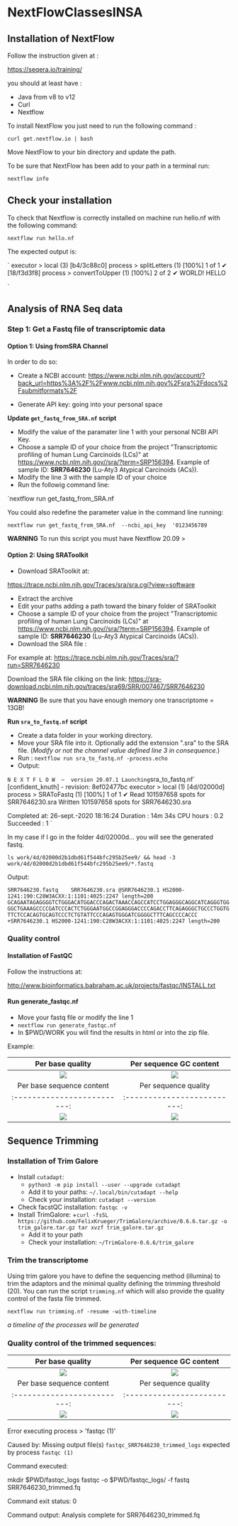 # NextFlowClassesINSA
## Installation of NextFlow
Follow the instruction given at : 

https://seqera.io/training/

you should at least have :

 - Java from v8 to v12
 - Curl 
 - Nextflow

 To install NextFlow you just need to run the following command :

`curl get.nextflow.io | bash`

Move NextFlow to your bin directory and update the path.

To be sure that NextFlow has been add to your path in a terminal run:

`nextflow info`


## Check your installation
To check that Nextflow is correctly installed on machine run hello.nf with the following command:

`nextflow run hello.nf`

The expected output is:

`
executor >  local (3)
[b4/3c88c0] process > splitLetters (1)   [100%] 1 of 1 ✔
[18/f3d3f8] process > convertToUpper (1) [100%] 2 of 2 ✔
WORLD!
HELLO

`

## Analysis of RNA Seq data
### Step 1: Get a Fastq file of transcriptomic data
#### Option 1: Using fromSRA Channel

In order to do so:
+ Create a NCBI account: https://www.ncbi.nlm.nih.gov/account/?back_url=https%3A%2F%2Fwww.ncbi.nlm.nih.gov%2Fsra%2Fdocs%2Fsubmitformats%2F

+ Generate API key: going into your personal space


**Update `get_fastq_from_SRA.nf` script**

+ Modify the value of the paramater line 1 with your personal NCBI API Key.
+ Choose a sample ID of your choice from the project "Transcriptomic profiling of human Lung Carcinoids (LCs)" at https://www.ncbi.nlm.nih.gov//sra/?term=SRP156394. Example of sample ID: **SRR7646230** (Lu-Aty3 Atypical Carcinoids (ACs)). 
+ Modify the line 3 with the sample ID of your choice
+ Run the followig command line: 

`nextflow run get_fastq_from_SRA.nf 

You could also redefine the parameter value in the command line running:

`nextflow run get_fastq_from_SRA.nf  --ncbi_api_key  '0123456789`

**WARNING** To run this script you must have Nextflow 20.09 >

#### Option 2: Using SRAToolkit
- Download SRAToolkit at:

https://trace.ncbi.nlm.nih.gov/Traces/sra/sra.cgi?view=software

- Extract the archive
- Edit your paths adding a path toward the binary folder of SRAToolkit
- Choose a sample ID of your choice from the project "Transcriptomic profiling of human Lung Carcinoids (LCs)" at https://www.ncbi.nlm.nih.gov//sra/?term=SRP156394. Example of sample ID: **SRR7646230** (Lu-Aty3 Atypical Carcinoids (ACs)). 
- Download the SRA file : 

For example at:
https://trace.ncbi.nlm.nih.gov/Traces/sra/?run=SRR7646230

Download the SRA file cliking on the link: https://sra-download.ncbi.nlm.nih.gov/traces/sra69/SRR/007467/SRR7646230

**WARNING** Be sure that you have enough memory one transcriptome = 13GB! 

**Run `sra_to_fastq.nf` script**
- Create a data folder in your working directory.
- Move your SRA file into it. Optionally add the extension ".sra" to the SRA file. (*Modify or not the channel value defined line 3 in consequence.*)
- Run : `nextflow run sra_to_fastq.nf -process.echo`
- Output:

`
N E X T F L O W  ~  version 20.07.1
Launching `sra_to_fastq.nf` [confident_knuth] - revision: 8ef02477bc
executor >  local (1)
[4d/02000d] process > SRAToFastq (1) [100%] 1 of 1 ✔
Read 101597658 spots for SRR7646230.sra
Written 101597658 spots for SRR7646230.sra

Completed at: 26-sept.-2020 18:16:24
Duration    : 14m 34s
CPU hours   : 0.2
Succeeded   : 1
`


In my case if I go in the folder 4d/02000d... you will see the generated fastq.

`
ls work/4d/02000d2b1dbd61f544bfc295b25ee9/ && head -3 work/4d/02000d2b1dbd61f544bfc295b25ee9/*.fastq
`

Output:

`
SRR7646230.fastq	SRR7646230.sra
@SRR7646230.1 HS2000-1241:190:C28W3ACXX:1:1101:4025:2247 length=200
GCAGAATAGAGGGGTCTGGGACATGGACCCAGACTAAACCAGCCATCCTGGAGGGCAGGCATCAGGGTGGGGCTGAAAGCCCCGATCCCACTCTGGGAATGGCCGGAGGGACCCCAGACCTTCAGAGGGCTGCCCTGGTGTTCTCCACAGTGCAGTCCCTCTGTATTCCCAGAGTGGGATCGGGGCTTTCAGCCCCACCC
+SRR7646230.1 HS2000-1241:190:C28W3ACXX:1:1101:4025:2247 length=200
`

### Quality control 
#### Installation of FastQC
Follow the instructions at:

http://www.bioinformatics.babraham.ac.uk/projects/fastqc/INSTALL.txt

#### Run generate_fastqc.nf

+ Move your fastq file or modify the line 1
+ `nextflow run generate_fastqc.nf `
+ In $PWD/WORK you will find the results in html or into the zip file.

Example:

Per base quality            |  Per sequence GC content
:-------------------------:|:-------------------------:
![](./Images/per_base_quality.png )  |  ![](./Images/per_sequence_gc_content.png )
Per base sequence content            |  Per sequence quality
:-------------------------:|:-------------------------:
![](./Images/per_base_sequence_content.png)  |  ![](./Images/per_sequence_quality.png)


## Sequence Trimming

### Installation of Trim Galore
+ Install `cutadapt`:
	+ `python3 -m pip install --user --upgrade cutadapt`
	+ Add it to your paths: `~/.local/bin/cutadapt --help`
	+ Check your installation: `cutadapt --version`
+ Check facstQC installation: `fastqc -v`
+ Install TrimGalore:
	+`curl -fsSL https://github.com/FelixKrueger/TrimGalore/archive/0.6.6.tar.gz -o trim_galore.tar.gz
		tar xvzf trim_galore.tar.gz`
	+ Add it to your path
	+ Check your installation: `~/TrimGalore-0.6.6/trim_galore`

### Trim the transcriptome 
Using trim galore you have to define the sequencing method (illumina) to trim the adaptors and the minimal quality defining the trimming threshold (20).
You can run the script `trimming.nf` which will also provide the quality control of the fasta file trimmed.

`nextflow run trimming.nf -resume -with-timeline`

*a timeline of the processes will be generated*

### Quality control of the trimmed sequences:

Per base quality            |  Per sequence GC content
:-------------------------:|:-------------------------:
![](./Images/trimeed/Images/per_base_quality.png )  |  ![](./Images/trimeed/Images/per_sequence_gc_content.png )
Per base sequence content            |  Per sequence quality
:-------------------------:|:-------------------------:
![](./Images/trimeed/Images/per_base_sequence_content.png)  |  ![](./Images/trimeed/Images/per_sequence_quality.png)


Error executing process > 'fastqc (1)'

Caused by:
  Missing output file(s) `fastqc_SRR7646230_trimmed_logs` expected by process `fastqc (1)`

Command executed:

  mkdir $PWD/fastqc_logs
  fastqc -o $PWD/fastqc_logs/ -f fastq SRR7646230_trimmed.fq

Command exit status:
  0

Command output:
  Analysis complete for SRR7646230_trimmed.fq






